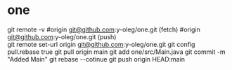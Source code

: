 # one

git remote -v
#origin  git@github.com:y-oleg/one.git (fetch)
#origin  git@github.com:y-oleg/one.git (push)  
git remote set-url origin git@github.com:y-oleg/one.git
git config pull.rebase true
git pull origin main
git add one/src/Main.java
git commit -m "Added Main"
git rebase --cotinue
git push origin HEAD:main